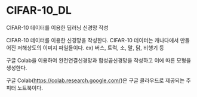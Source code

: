 # CIFAR-10_DL
CIFAR-10 데이터를 이용한 딥러닝 신경망 작성

CIFAR-10 데이터를 이용한 신경망을 작성한다.
CIFAR-10 데이터는 캐나다에서 만들어진 저해상도의 이미지 파일들이다. ex) 버스, 트럭, 소, 말, 닭, 비행기 등

구글 Colab을 이용하여 완전연결신경망과 합성곱신경망을 작성하고 이에 따른 모형을 생성한다.


구글 Colab(https://colab.research.google.com/)은 구글 클라우드로 제공되는 주피터 노트북이다.
